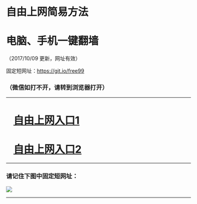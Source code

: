 ﻿# 自由上网简易方法

# 电脑、手机一键翻墙

（2017/10/09 更新，网址有效）

固定短网址：https://git.io/free99

### （微信如打不开，请转到浏览器打开）


***





# &nbsp;&nbsp; <a href="http://ft346913390.fwq-tz-1001.info/fwqtz01.html?t=10090017241 " target="_blank">自由上网入口1</a>
# &nbsp;&nbsp; <a href="http://ft1235626001.fwq-tz-1002.info/fwqtz02.html?t=100900114591 " target="_blank">自由上网入口2</a>
***

### 请记住下图中固定短网址：

<img src="https://s3-us-west-2.amazonaws.com/fwq-1001/yjfq-20170905okok.png" /> 


***

